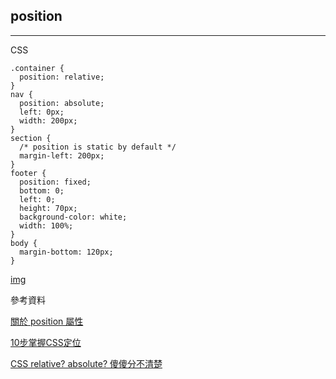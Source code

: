 ## position

---

CSS

```
.container {
  position: relative;
}
nav {
  position: absolute;
  left: 0px;
  width: 200px;
}
section {
  /* position is static by default */
  margin-left: 200px;
}
footer {
  position: fixed;
  bottom: 0;
  left: 0;
  height: 70px;
  background-color: white;
  width: 100%;
}
body {
  margin-bottom: 120px;
}
```

[img](https://drive.google.com/file/d/1gTh5jHWQhFZ3utzofX2GHjLU1e2u5nS0/view?usp=sharing)

參考資料

[關於 position 屬性](https://zh-tw.learnlayout.com/position.html)

[10步掌握CSS定位](https://www.see-design.com.tw/i/css_position.html)

[CSS relative? absolute? 傻傻分不清楚](https://ithelp.ithome.com.tw/articles/10212202)